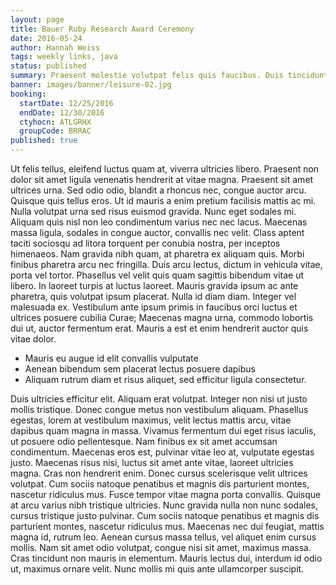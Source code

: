 ```yaml
---
layout: page
title: Bauer Ruby Research Award Ceremony
date: 2016-05-24
author: Hannah Weiss
tags: weekly links, java
status: published
summary: Praesent molestie volutpat felis quis faucibus. Duis tincidunt consequat nisl.
banner: images/banner/leisure-02.jpg
booking:
  startDate: 12/25/2016
  endDate: 12/30/2016
  ctyhocn: ATLGRHX
  groupCode: BRRAC
published: true
---
```

Ut felis tellus, eleifend luctus quam at, viverra ultricies libero. Praesent non dolor sit amet ligula venenatis hendrerit at vitae magna. Praesent sit amet ultrices urna. Sed odio odio, blandit a rhoncus nec, congue auctor arcu. Quisque quis tellus eros. Ut id mauris a enim pretium facilisis mattis ac mi. Nulla volutpat urna sed risus euismod gravida. Nunc eget sodales mi.
Aliquam quis nisl non leo condimentum varius nec nec lacus. Maecenas massa ligula, sodales in congue auctor, convallis nec velit. Class aptent taciti sociosqu ad litora torquent per conubia nostra, per inceptos himenaeos. Nam gravida nibh quam, at pharetra ex aliquam quis. Morbi finibus pharetra arcu nec fringilla. Duis arcu lectus, dictum in vehicula vitae, porta vel tortor. Phasellus vel velit quis quam sagittis bibendum vitae ut libero. In laoreet turpis at luctus laoreet. Mauris gravida ipsum ac ante pharetra, quis volutpat ipsum placerat. Nulla id diam diam. Integer vel malesuada ex. Vestibulum ante ipsum primis in faucibus orci luctus et ultrices posuere cubilia Curae; Maecenas magna urna, commodo lobortis dui ut, auctor fermentum erat. Mauris a est et enim hendrerit auctor quis vitae dolor.

* Mauris eu augue id elit convallis vulputate
* Aenean bibendum sem placerat lectus posuere dapibus
* Aliquam rutrum diam et risus aliquet, sed efficitur ligula consectetur.

Duis ultricies efficitur elit. Aliquam erat volutpat. Integer non nisi ut justo mollis tristique. Donec congue metus non vestibulum aliquam. Phasellus egestas, lorem at vestibulum maximus, velit lectus mattis arcu, vitae dapibus quam magna in massa. Vivamus fermentum dui eget risus iaculis, ut posuere odio pellentesque. Nam finibus ex sit amet accumsan condimentum. Maecenas eros est, pulvinar vitae leo at, vulputate egestas justo. Maecenas risus nisi, luctus sit amet ante vitae, laoreet ultricies magna. Cras non hendrerit enim. Donec cursus scelerisque velit ultrices volutpat. Cum sociis natoque penatibus et magnis dis parturient montes, nascetur ridiculus mus. Fusce tempor vitae magna porta convallis.
Quisque at arcu varius nibh tristique ultricies. Nunc gravida nulla non nunc sodales, cursus tristique justo pulvinar. Cum sociis natoque penatibus et magnis dis parturient montes, nascetur ridiculus mus. Maecenas nec dui feugiat, mattis magna id, rutrum leo. Aenean cursus massa tellus, vel aliquet enim cursus mollis. Nam sit amet odio volutpat, congue nisi sit amet, maximus massa. Cras tincidunt non mauris in elementum. Mauris lectus dui, interdum id odio ut, maximus ornare velit. Nunc mollis mi quis ante ullamcorper suscipit.
